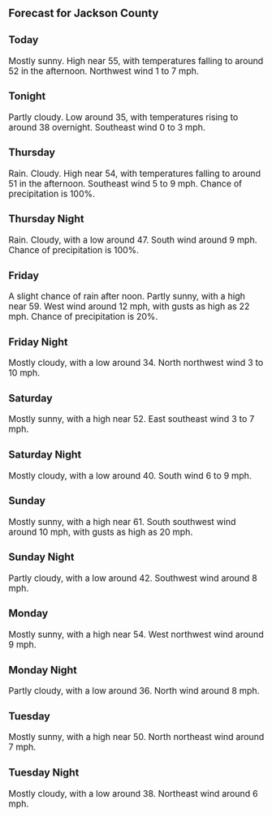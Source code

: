 <div>
   <h2>Forecast for Jackson County</h2>
   <p>
      <div style="font-size:120%">
         <h3>Today</h3>Mostly sunny. High near 55, with temperatures falling to around 52 in the afternoon. Northwest wind 1 to 7 mph.<br></div>
   </p>
   <p>
      <div style="font-size:120%">
         <h3>Tonight</h3>Partly cloudy. Low around 35, with temperatures rising to around 38 overnight. Southeast wind 0 to 3 mph.<br></div>
   </p>
   <p>
      <div style="font-size:120%">
         <h3>Thursday</h3>Rain. Cloudy. High near 54, with temperatures falling to around 51 in the afternoon. Southeast wind 5 to 9 mph. Chance of
         precipitation is 100%.<br></div>
   </p>
   <p>
      <div style="font-size:120%">
         <h3>Thursday Night</h3>Rain. Cloudy, with a low around 47. South wind around 9 mph. Chance of precipitation is 100%.<br></div>
   </p>
   <p>
      <div style="font-size:120%">
         <h3>Friday</h3>A slight chance of rain after noon. Partly sunny, with a high near 59. West wind around 12 mph, with gusts as high as 22 mph.
         Chance of precipitation is 20%.<br></div>
   </p>
   <p>
      <div style="font-size:120%">
         <h3>Friday Night</h3>Mostly cloudy, with a low around 34. North northwest wind 3 to 10 mph.<br></div>
   </p>
   <p>
      <div style="font-size:120%">
         <h3>Saturday</h3>Mostly sunny, with a high near 52. East southeast wind 3 to 7 mph.<br></div>
   </p>
   <p>
      <div style="font-size:120%">
         <h3>Saturday Night</h3>Mostly cloudy, with a low around 40. South wind 6 to 9 mph.<br></div>
   </p>
   <p>
      <div style="font-size:120%">
         <h3>Sunday</h3>Mostly sunny, with a high near 61. South southwest wind around 10 mph, with gusts as high as 20 mph.<br></div>
   </p>
   <p>
      <div style="font-size:120%">
         <h3>Sunday Night</h3>Partly cloudy, with a low around 42. Southwest wind around 8 mph.<br></div>
   </p>
   <p>
      <div style="font-size:120%">
         <h3>Monday</h3>Mostly sunny, with a high near 54. West northwest wind around 9 mph.<br></div>
   </p>
   <p>
      <div style="font-size:120%">
         <h3>Monday Night</h3>Partly cloudy, with a low around 36. North wind around 8 mph.<br></div>
   </p>
   <p>
      <div style="font-size:120%">
         <h3>Tuesday</h3>Mostly sunny, with a high near 50. North northeast wind around 7 mph.<br></div>
   </p>
   <p>
      <div style="font-size:120%">
         <h3>Tuesday Night</h3>Mostly cloudy, with a low around 38. Northeast wind around 6 mph.<br></div>
   </p>
</div>